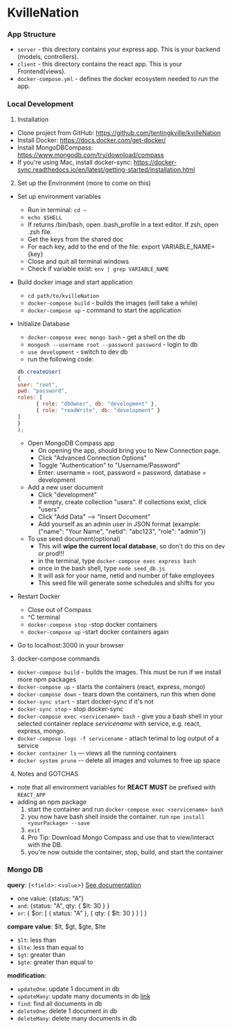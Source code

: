 # KvilleNation


### App Structure
* `server` - this directory contains your express app. This is your backend (models, controllers).
* `client` - this directory contains the react app. This is your Frontend(views).
* `docker-compose.yml` - defines the docker ecosystem needed to run the app. 
  

### Local Development
1. Installation
  * Clone project from GitHub: https://github.com/tentingkville/kvilleNation
  * Install Docker: https://docs.docker.com/get-docker/
  * Install MongoDBCompass: https://www.mongodb.com/try/download/compass
  * If you're using Mac, install docker-sync: https://docker-sync.readthedocs.io/en/latest/getting-started/installation.html
  
2. Set up the Environment (more to come on this)
  * Set up environment variables
    * Run in terminal: `cd ~`
    * `echo $SHELL`
    * If returns /bin/bash, open .bash_profile in a text editor. If zsh, open .zsh file.
    * Get the keys from the shared doc
    * For each key, add to the end of the file:
        export VARIABLE_NAME={key}
    * Close and quit all terminal windows
    * Check if variable exist: `env | grep VARIABLE_NAME`

  * Build docker image and start application
    * `cd path/to/kvilleNation`
    * `docker-compose build` - builds the images (will take a while)
    * `docker-compose up` - command to start the application

  * Initialize Database
    * `docker-compose exec mongo bash` - get a shell on the db
    * `mongosh --username root --password password` - login to db
    * `use development` - switch to dev db
    *  run the following code:
      ```javascript
      db.createUser(
      {
      user: "root",
      pwd: "password",
      roles: [
            { role: "dbOwner", db: "development" },
            { role: "readWrite", db: "development" }
      ]
      }
      );
      ```
    * Open MongoDB Compass app
      * On opening the app, should bring you to New Connection page.
      * Click "Advanced Connection Options"
      * Toggle "Authentication" to "Username/Password"
      * Enter: username = root, password = password, database = development
    * Add a new user document
      * Click "development"
      * If empty, create collection "users". If collections exist, click "users"
      * Click "Add Data" --> "Insert Document"
      * Add yourself as an admin user in JSON format (example: {"name": "Your Name", "netid": "abc123", "role": "admin"})
    * To use seed document(optional)
      * This will **wipe the current local database**, so don't do this on dev or prod!!!
      * in the terminal, type `docker-compose exec express bash`
      * once in the bash shell, type `node seed_db.js`
      * It will ask for your name, netid and number of fake employees
      * This seed file will generate some schedules and shifts for you
    
  * Restart Docker 
    * Close out of Compass
    * ^C terminal
    * `docker-compose stop` -stop docker containers
    * `docker-compose up` -start docker containers again

  * Go to localhost:3000 in your browser

3. docker-compose commands
  * `docker-compose build` - builds the images. This must be run if we install more npm packages
  * `docker-compose up` - starts the containers (react, express, mongo)
  * `docker-compose down` - tears down  the containers, run this when done
  * `docker-sync start` - start docker-sync if it's not
  * `docker-sync stop` - stop docker-sync
  * `docker-compose exec <servicename> bash` - give you a bash shell in your selected container replace *servicename* with service, e.g. react, express, mongo. 
  * `docker-compose logs -f servicename` - attach terimal to log output of a service
  * `docker container ls` — views all the running containers
  * `docker system prune` -- delete all images and volumes to free up space

4. Notes and GOTCHAS
  * note that all environment variables for **REACT** **MUST** be prefixed with `REACT_APP`
  * adding an npm package
    1. start the container and run `docker-compose exec <servicename> bash`
    2. you now have bash shell inside the container. run `npm install <yourPackage> --save`
    3. `exit`
    4. Pro Tip: Download Mongo Compass and use that to view/interact with the DB. 
    5. you're now outside the container, stop, build, and start the container 

### Mongo DB
**query**: {<`field`>: <`value`>} [See documentation](https://docs.mongodb.com/manual/tutorial/query-documents/)
   - one value: {status: "A"}
   - `and`: {status: "A", qty: { $lt: 30 } }
   - `or`: { $or: [ { status: "A" }, { qty: { $lt: 30 } } ] }
  
**compare value**: $lt, $gt, $gte, $lte
   - `$lt`: less than
   - `$lte`: less than equal to
   - `$gt`: greater than
   - `$gte`: greater than equal to

**modification**: 
  - `updateOne`: update 1 document in db
  - `updateMany`: update many documents in db [link](https://docs.mongodb.com/manual/reference/method/db.collection.updateMany/)
  - `find`: find all documents in db
  - `deleteOne`: delete 1 document in db
  - `deleteMany`: delete many documents in db
